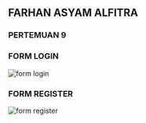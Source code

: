 ## FARHAN ASYAM ALFITRA
### PERTEMUAN 9

### FORM LOGIN
![form login](https://github.com/Farhanasyam/Pemrograman-Web-Lanjut-2024/assets/91405258/fd589bdb-2e7c-45ec-adb3-bdebc7648a00)

### FORM REGISTER
![form register](https://github.com/Farhanasyam/Pemrograman-Web-Lanjut-2024/assets/91405258/e1f9372f-3968-4899-affd-c45e3c5bc64e)
